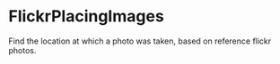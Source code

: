 # FlickrPlacingImages
Find the location at which a photo was taken, based on reference flickr photos.
